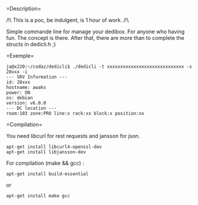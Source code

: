 =Description=

/!\ This is a poc, be indulgent, is 1 hour of work. /!\

Simple commande line for manage your dedibox.
For anyone who having fun. The concept is there. 
After that, there are more than to complete the structs in dedicli.h ;)

=Exemple=

	ja@x220:~/codaz/dedicli$ ./dedicli -t xxxxxxxxxxxxxxxxxxxxxxxxxxxxx -s 28xxx -i
	--- SRV Information ---
	id: 28xxx
	hostname: awaks
	power: ON
	os: debian
	version: v6.0.0
	--- DC location ---
	room:103 zone:PRO line:x rack:xx block:x position:xx

=Compilation=

You need libcurl for rest requests and jansson for json.

	apt-get install libcurl4-openssl-dev 
	apt-get install libjansson-dev

For compilation (make && gcc) :

	apt-get install build-essential

or

	apt-get install make gcc
